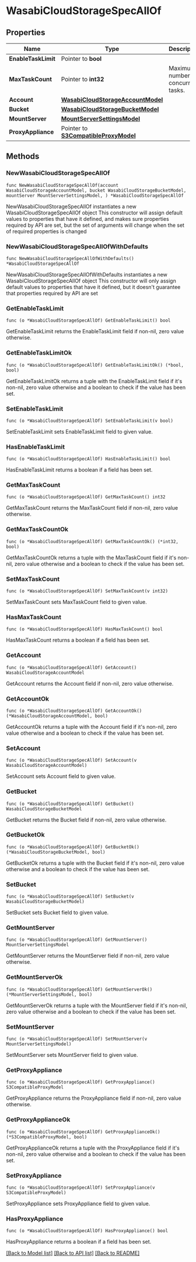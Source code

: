 # WasabiCloudStorageSpecAllOf

## Properties

Name | Type | Description | Notes
------------ | ------------- | ------------- | -------------
**EnableTaskLimit** | Pointer to **bool** |  | [optional] 
**MaxTaskCount** | Pointer to **int32** | Maximum number of concurrent tasks. | [optional] 
**Account** | [**WasabiCloudStorageAccountModel**](WasabiCloudStorageAccountModel.md) |  | 
**Bucket** | [**WasabiCloudStorageBucketModel**](WasabiCloudStorageBucketModel.md) |  | 
**MountServer** | [**MountServerSettingsModel**](MountServerSettingsModel.md) |  | 
**ProxyAppliance** | Pointer to [**S3CompatibleProxyModel**](S3CompatibleProxyModel.md) |  | [optional] 

## Methods

### NewWasabiCloudStorageSpecAllOf

`func NewWasabiCloudStorageSpecAllOf(account WasabiCloudStorageAccountModel, bucket WasabiCloudStorageBucketModel, mountServer MountServerSettingsModel, ) *WasabiCloudStorageSpecAllOf`

NewWasabiCloudStorageSpecAllOf instantiates a new WasabiCloudStorageSpecAllOf object
This constructor will assign default values to properties that have it defined,
and makes sure properties required by API are set, but the set of arguments
will change when the set of required properties is changed

### NewWasabiCloudStorageSpecAllOfWithDefaults

`func NewWasabiCloudStorageSpecAllOfWithDefaults() *WasabiCloudStorageSpecAllOf`

NewWasabiCloudStorageSpecAllOfWithDefaults instantiates a new WasabiCloudStorageSpecAllOf object
This constructor will only assign default values to properties that have it defined,
but it doesn't guarantee that properties required by API are set

### GetEnableTaskLimit

`func (o *WasabiCloudStorageSpecAllOf) GetEnableTaskLimit() bool`

GetEnableTaskLimit returns the EnableTaskLimit field if non-nil, zero value otherwise.

### GetEnableTaskLimitOk

`func (o *WasabiCloudStorageSpecAllOf) GetEnableTaskLimitOk() (*bool, bool)`

GetEnableTaskLimitOk returns a tuple with the EnableTaskLimit field if it's non-nil, zero value otherwise
and a boolean to check if the value has been set.

### SetEnableTaskLimit

`func (o *WasabiCloudStorageSpecAllOf) SetEnableTaskLimit(v bool)`

SetEnableTaskLimit sets EnableTaskLimit field to given value.

### HasEnableTaskLimit

`func (o *WasabiCloudStorageSpecAllOf) HasEnableTaskLimit() bool`

HasEnableTaskLimit returns a boolean if a field has been set.

### GetMaxTaskCount

`func (o *WasabiCloudStorageSpecAllOf) GetMaxTaskCount() int32`

GetMaxTaskCount returns the MaxTaskCount field if non-nil, zero value otherwise.

### GetMaxTaskCountOk

`func (o *WasabiCloudStorageSpecAllOf) GetMaxTaskCountOk() (*int32, bool)`

GetMaxTaskCountOk returns a tuple with the MaxTaskCount field if it's non-nil, zero value otherwise
and a boolean to check if the value has been set.

### SetMaxTaskCount

`func (o *WasabiCloudStorageSpecAllOf) SetMaxTaskCount(v int32)`

SetMaxTaskCount sets MaxTaskCount field to given value.

### HasMaxTaskCount

`func (o *WasabiCloudStorageSpecAllOf) HasMaxTaskCount() bool`

HasMaxTaskCount returns a boolean if a field has been set.

### GetAccount

`func (o *WasabiCloudStorageSpecAllOf) GetAccount() WasabiCloudStorageAccountModel`

GetAccount returns the Account field if non-nil, zero value otherwise.

### GetAccountOk

`func (o *WasabiCloudStorageSpecAllOf) GetAccountOk() (*WasabiCloudStorageAccountModel, bool)`

GetAccountOk returns a tuple with the Account field if it's non-nil, zero value otherwise
and a boolean to check if the value has been set.

### SetAccount

`func (o *WasabiCloudStorageSpecAllOf) SetAccount(v WasabiCloudStorageAccountModel)`

SetAccount sets Account field to given value.


### GetBucket

`func (o *WasabiCloudStorageSpecAllOf) GetBucket() WasabiCloudStorageBucketModel`

GetBucket returns the Bucket field if non-nil, zero value otherwise.

### GetBucketOk

`func (o *WasabiCloudStorageSpecAllOf) GetBucketOk() (*WasabiCloudStorageBucketModel, bool)`

GetBucketOk returns a tuple with the Bucket field if it's non-nil, zero value otherwise
and a boolean to check if the value has been set.

### SetBucket

`func (o *WasabiCloudStorageSpecAllOf) SetBucket(v WasabiCloudStorageBucketModel)`

SetBucket sets Bucket field to given value.


### GetMountServer

`func (o *WasabiCloudStorageSpecAllOf) GetMountServer() MountServerSettingsModel`

GetMountServer returns the MountServer field if non-nil, zero value otherwise.

### GetMountServerOk

`func (o *WasabiCloudStorageSpecAllOf) GetMountServerOk() (*MountServerSettingsModel, bool)`

GetMountServerOk returns a tuple with the MountServer field if it's non-nil, zero value otherwise
and a boolean to check if the value has been set.

### SetMountServer

`func (o *WasabiCloudStorageSpecAllOf) SetMountServer(v MountServerSettingsModel)`

SetMountServer sets MountServer field to given value.


### GetProxyAppliance

`func (o *WasabiCloudStorageSpecAllOf) GetProxyAppliance() S3CompatibleProxyModel`

GetProxyAppliance returns the ProxyAppliance field if non-nil, zero value otherwise.

### GetProxyApplianceOk

`func (o *WasabiCloudStorageSpecAllOf) GetProxyApplianceOk() (*S3CompatibleProxyModel, bool)`

GetProxyApplianceOk returns a tuple with the ProxyAppliance field if it's non-nil, zero value otherwise
and a boolean to check if the value has been set.

### SetProxyAppliance

`func (o *WasabiCloudStorageSpecAllOf) SetProxyAppliance(v S3CompatibleProxyModel)`

SetProxyAppliance sets ProxyAppliance field to given value.

### HasProxyAppliance

`func (o *WasabiCloudStorageSpecAllOf) HasProxyAppliance() bool`

HasProxyAppliance returns a boolean if a field has been set.


[[Back to Model list]](../README.md#documentation-for-models) [[Back to API list]](../README.md#documentation-for-api-endpoints) [[Back to README]](../README.md)


